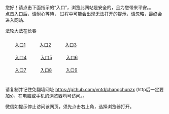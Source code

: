 您好！请点击下面指示的“入口”，浏览此网站是安全的，且为您带来平安。。 <br/>
点击入口后，请耐心等待， 过程中可能会出现无法打开的提示，请忽略，最终会进入网站. </br>

法轮大法在长春<br/>
<div style="padding:10px"><a style="margin:20px" target="_blank" href="https://d2rizp1vb8egcw.cloudfront.net/2Qpsp?ihugc" id="ccLink1" rel="nofollow">入口1</a> <a target="_blank" style="margin:20px" href="https://d1x4qnr5aiyz9v.cloudfront.net/2Qpsp?vqvomjpv" id="ccLink2" rel="nofollow">入口2</a> <a style="margin:20px" target="_blank" href="https://d2nycihhvnvjiz.cloudfront.net/2Qpsp?inhhnj" id="ccLink3" rel="nofollow">入口3</a></div>

<div style="padding:10px" ><a style="margin:20px" target="_blank" href="https://d2rizp1vb8egcw.cloudfront.net/2Qpsp?ihugc" id="ccLink4" rel="nofollow">入口4</a> <a style="margin:20px" href="https://d1x4qnr5aiyz9v.cloudfront.net/2Qpsp?vqvomjpv" target="_blank" id="ccLink5" rel="nofollow">入口5</a> <a style="margin:20px" href="https://d2nycihhvnvjiz.cloudfront.net/2Qpsp?inhhnj" target="_blank" id="ccLink6" rel="nofollow">入口6</a></div>

<div style="padding:10px"><a style="margin:20px" target="_blank" href="https://d2rizp1vb8egcw.cloudfront.net/2Qpsp?ihugc" id="ccLink7" rel="nofollow">入口7</a> <a style="margin:20px" href="https://d1x4qnr5aiyz9v.cloudfront.net/2Qpsp?vqvomjpv" target="_blank" id="ccLink8" rel="nofollow">入口8</a> <a style="margin:20px" target="_blank" href="https://d2nycihhvnvjiz.cloudfront.net/2Qpsp?inhhnj" id="ccLink9" rel="nofollow">入口9</a></div>

<br/>



请复制并记住免翻墙网址 https://github.com/yntd/changchunzx (http后一定要加s)，在电脑或手机的浏览器均可访问。。<br/>

微信如提示停止访问该网页，须先点击右上角，选择浏览器打开。
